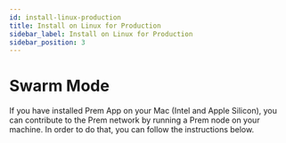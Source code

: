 ```yaml
---
id: install-linux-production
title: Install on Linux for Production
sidebar_label: Install on Linux for Production
sidebar_position: 3
---
```


# Swarm Mode

If you have installed Prem App on your Mac (Intel and Apple Silicon), you can contribute to the Prem network by running a Prem node on your machine. In order to do that, you can follow the instructions below.